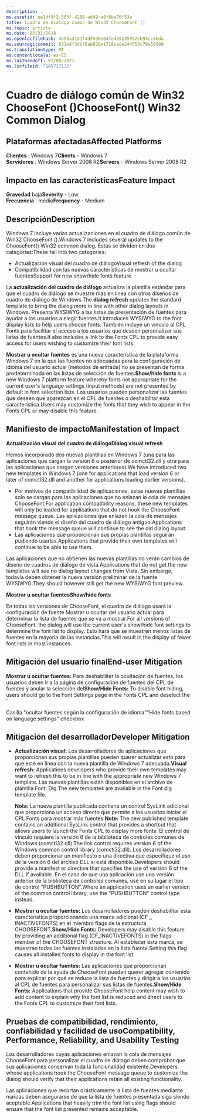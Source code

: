 ```yaml
---
description: .
ms.assetid: ee1df9f2-585f-4208-ad49-a0f6ba76f53a
title: Cuadro de diálogo común de Win32 ChooseFont ()
ms.topic: article
ms.date: 05/31/2018
ms.openlocfilehash: 4e55a31d1f4d5530e04fe455135952eb94cc4bda
ms.sourcegitcommit: 831e8f3db78ab820e1710cede244553c70e50500
ms.translationtype: MT
ms.contentlocale: es-ES
ms.lasthandoff: 01/08/2021
ms.locfileid: "105717132"
---
```

# <a name="choosefont-win32-common-dialog"></a><span data-ttu-id="8612c-103">Cuadro de diálogo común de Win32 ChooseFont ()</span><span class="sxs-lookup"><span data-stu-id="8612c-103">ChooseFont() Win32 Common Dialog</span></span>

## <a name="affected-platforms"></a><span data-ttu-id="8612c-104">Plataformas afectadas</span><span class="sxs-lookup"><span data-stu-id="8612c-104">Affected Platforms</span></span>

<span data-ttu-id="8612c-105">**Clientes** : Windows 7</span><span class="sxs-lookup"><span data-stu-id="8612c-105">**Clients** - Windows 7</span></span>  
<span data-ttu-id="8612c-106">**Servidores** : Windows Server 2008 R2</span><span class="sxs-lookup"><span data-stu-id="8612c-106">**Servers** - Windows Server 2008 R2</span></span>  









## <a name="feature-impact"></a><span data-ttu-id="8612c-107">Impacto en las características</span><span class="sxs-lookup"><span data-stu-id="8612c-107">Feature Impact</span></span>

<span data-ttu-id="8612c-108">**Gravedad** baja</span><span class="sxs-lookup"><span data-stu-id="8612c-108">**Severity** - Low</span></span>  
<span data-ttu-id="8612c-109">**Frecuencia** : medio</span><span class="sxs-lookup"><span data-stu-id="8612c-109">**Frequency** - Medium</span></span>  




## <a name="description"></a><span data-ttu-id="8612c-110">Descripción</span><span class="sxs-lookup"><span data-stu-id="8612c-110">Description</span></span>

<span data-ttu-id="8612c-111">Windows 7 incluye varias actualizaciones en el cuadro de diálogo común de Win32 ChooseFont ().</span><span class="sxs-lookup"><span data-stu-id="8612c-111">Windows 7 includes several updates to the ChooseFont() Win32 common dialog.</span></span> <span data-ttu-id="8612c-112">Estas se dividen en dos categorías:</span><span class="sxs-lookup"><span data-stu-id="8612c-112">These fall into two categories:</span></span>

-   <span data-ttu-id="8612c-113">Actualización visual del cuadro de diálogo</span><span class="sxs-lookup"><span data-stu-id="8612c-113">Visual refresh of the dialog</span></span>
-   <span data-ttu-id="8612c-114">Compatibilidad con las nuevas características de mostrar u ocultar fuentes</span><span class="sxs-lookup"><span data-stu-id="8612c-114">Support for new show/hide fonts feature</span></span>

<span data-ttu-id="8612c-115">La **actualización del cuadro de diálogo** actualiza la plantilla estándar para que el cuadro de diálogo se muestre más en línea con otros diseños de cuadro de diálogo de Windows.</span><span class="sxs-lookup"><span data-stu-id="8612c-115">The **dialog refresh** updates the standard template to bring the dialog more in line with other dialog layouts in Windows.</span></span> <span data-ttu-id="8612c-116">Presenta WYSIWYG a las listas de presentación de fuentes para ayudar a los usuarios a elegir fuentes.</span><span class="sxs-lookup"><span data-stu-id="8612c-116">It introduces WYSIWYG to the font display lists to help users choose fonts.</span></span> <span data-ttu-id="8612c-117">También incluye un vínculo al CPL Fonts para facilitar el acceso a los usuarios que deseen personalizar sus listas de fuentes.</span><span class="sxs-lookup"><span data-stu-id="8612c-117">It also includes a link to the Fonts CPL to provide easy access for users wishing to customize their font lists.</span></span>

<span data-ttu-id="8612c-118">**Mostrar u ocultar fuentes** es una nueva característica de la plataforma Windows 7 en la que las fuentes no adecuadas para la configuración de idioma del usuario actual (métodos de entrada) no se presentan de forma predeterminada en las listas de selección de fuentes.</span><span class="sxs-lookup"><span data-stu-id="8612c-118">**Show/hide fonts** is a new Windows 7 platform feature whereby fonts not appropriate for the current user's language settings (input methods) are not presented by default in font selection lists.</span></span> <span data-ttu-id="8612c-119">Los usuarios pueden personalizar las fuentes que deseen que aparezcan en el CPL de fuentes o deshabilitar esta característica.</span><span class="sxs-lookup"><span data-stu-id="8612c-119">Users may customize the fonts that they wish to appear in the Fonts CPL or may disable this feature.</span></span>

## <a name="manifestation-of-impact"></a><span data-ttu-id="8612c-120">Manifiesto de impacto</span><span class="sxs-lookup"><span data-stu-id="8612c-120">Manifestation of Impact</span></span>

<span data-ttu-id="8612c-121">**Actualización visual del cuadro de diálogo**</span><span class="sxs-lookup"><span data-stu-id="8612c-121">**Dialog visual refresh**</span></span>

<span data-ttu-id="8612c-122">Hemos incorporado dos nuevas plantillas en Windows 7 (una para las aplicaciones que cargan la versión 6 o posterior de comctl32.dll y otra para las aplicaciones que cargan versiones anteriores).</span><span class="sxs-lookup"><span data-stu-id="8612c-122">We have introduced two new templates in Windows 7 (one for applications that load version 6 or later of comctl32.dll and another for applications loading earlier versions).</span></span>

-   <span data-ttu-id="8612c-123">Por motivos de compatibilidad de aplicaciones, estas nuevas plantillas solo se cargan para las aplicaciones que no enlazan la cola de mensajes ChooseFont.</span><span class="sxs-lookup"><span data-stu-id="8612c-123">For application compatibility reasons, these new templates will only be loaded for applications that do not hook the ChooseFont message queue.</span></span> <span data-ttu-id="8612c-124">Las aplicaciones que enlazan la cola de mensajes seguirán viendo el diseño del cuadro de diálogo antiguo.</span><span class="sxs-lookup"><span data-stu-id="8612c-124">Applications that hook the message queue will continue to see the old dialog layout.</span></span>
-   <span data-ttu-id="8612c-125">Las aplicaciones que proporcionan sus propias plantillas seguirán pudiendo usarlas.</span><span class="sxs-lookup"><span data-stu-id="8612c-125">Applications that provide their own templates will continue to be able to use them.</span></span>

<span data-ttu-id="8612c-126">Las aplicaciones que no obtienen las nuevas plantillas no verán cambios de diseño de cuadros de diálogo de vista.</span><span class="sxs-lookup"><span data-stu-id="8612c-126">Applications that do not get the new templates will see no dialog layout changes from Vista.</span></span> <span data-ttu-id="8612c-127">Sin embargo, todavía deben obtener la nueva versión preliminar de la fuente WYSIWYG.</span><span class="sxs-lookup"><span data-stu-id="8612c-127">They should however still get the new WYSIWYG font preview.</span></span>

<span data-ttu-id="8612c-128">**Mostrar u ocultar fuentes**</span><span class="sxs-lookup"><span data-stu-id="8612c-128">**Show/hide fonts**</span></span>

<span data-ttu-id="8612c-129">En todas las versiones de ChooseFont, el cuadro de diálogo usará la configuración de fuente Mostrar u ocultar del usuario actual para determinar la lista de fuentes que se va a mostrar.</span><span class="sxs-lookup"><span data-stu-id="8612c-129">For all versions of ChooseFont, the dialog will use the current user's show/hide font settings to determine the font list to display.</span></span> <span data-ttu-id="8612c-130">Esto hará que se muestren menos listas de fuentes en la mayoría de las instancias.</span><span class="sxs-lookup"><span data-stu-id="8612c-130">This will result in the display of fewer font lists in most instances.</span></span>

## <a name="end-user-mitigation"></a><span data-ttu-id="8612c-131">Mitigación del usuario final</span><span class="sxs-lookup"><span data-stu-id="8612c-131">End-user Mitigation</span></span>

<span data-ttu-id="8612c-132">**Mostrar u ocultar fuentes:** Para deshabilitar la ocultación de fuentes, los usuarios deben ir a la página de configuración de fuentes del CPL de fuentes y anular la selección del</span><span class="sxs-lookup"><span data-stu-id="8612c-132">**Show/Hide Fonts:** To disable font hiding, users should go to the Font Settings page in the Fonts CPL and deselect the '</span></span>

<span data-ttu-id="8612c-133">Casilla "ocultar fuentes según la configuración de idioma"</span><span class="sxs-lookup"><span data-stu-id="8612c-133">"Hide fonts based on language settings" checkbox</span></span>

## <a name="developer-mitigation"></a><span data-ttu-id="8612c-134">Mitigación del desarrollador</span><span class="sxs-lookup"><span data-stu-id="8612c-134">Developer Mitigation</span></span>

-   <span data-ttu-id="8612c-135">**Actualización visual:** Los desarrolladores de aplicaciones que proporcionan sus propias plantillas pueden querer actualizar esto para que esté en línea con la nueva plantilla de Windows 7 adecuada.</span><span class="sxs-lookup"><span data-stu-id="8612c-135">**Visual refresh:** Applications developers who provide their own templates may want to refresh this to be in line with the appropriate new Windows 7 template.</span></span> <span data-ttu-id="8612c-136">Las nuevas plantillas están disponibles en el archivo de plantilla Font. Dlg.</span><span class="sxs-lookup"><span data-stu-id="8612c-136">The new templates are available in the Font.dlg template file.</span></span>

    <span data-ttu-id="8612c-137">**Nota:** La nueva plantilla publicada contiene un control SysLink adicional que proporciona un acceso directo que permite a los usuarios iniciar el CPL Fonts para mostrar más fuentes.</span><span class="sxs-lookup"><span data-stu-id="8612c-137">**Note:** The new published template contains an additional SysLink control that provides a shortcut that allows users to launch the Fonts CPL to display more fonts.</span></span> <span data-ttu-id="8612c-138">El control de vínculo requiere la versión 6 de la biblioteca de controles comunes de Windows (comctl32.dll).</span><span class="sxs-lookup"><span data-stu-id="8612c-138">The link control requires version 6 of the Windows common control library (comctl32.dll).</span></span> <span data-ttu-id="8612c-139">Los desarrolladores deben proporcionar un manifiesto o una directiva que especifique el uso de la versión 6 del archivo DLL si está disponible.</span><span class="sxs-lookup"><span data-stu-id="8612c-139">Developers should provide a manifest or directive that specifies the use of version 6 of the DLL if available.</span></span> <span data-ttu-id="8612c-140">En el caso de que una aplicación use una versión anterior de la biblioteca de controles comunes, use en su lugar el tipo de control "PUSHBUTTON".</span><span class="sxs-lookup"><span data-stu-id="8612c-140">Where an application uses an earlier version of the common control library, use the "PUSHBUTTON" control type instead.</span></span>

-   <span data-ttu-id="8612c-141">**Mostrar u ocultar fuentes:** Los desarrolladores pueden deshabilitar esta característica proporcionando una marca adicional (CF \_ INACTIVEFONTS) en el miembro flags de la estructura CHOOSEFONT.</span><span class="sxs-lookup"><span data-stu-id="8612c-141">**Show/Hide Fonts:** Developers may disable this feature by providing an additional flag (CF\_INACTIVEFONTS) in the flags member of the CHOOSEFONT structure.</span></span> <span data-ttu-id="8612c-142">Al establecer esta marca, se muestran todas las fuentes instaladas en la lista fuente.</span><span class="sxs-lookup"><span data-stu-id="8612c-142">Setting this flag causes all installed fonts to display in the font list.</span></span>
-   <span data-ttu-id="8612c-143">**Mostrar u ocultar fuentes:** Las aplicaciones que proporcionan contenido de la ayuda de ChooseFont pueden querer agregar contenido para explicar por qué se reduce la lista de fuentes y dirigir a los usuarios al CPL de fuentes para personalizar sus listas de fuentes.</span><span class="sxs-lookup"><span data-stu-id="8612c-143">**Show/Hide Fonts:** Applications that provide ChooseFont help content may wish to add content to explain why the font list is reduced and direct users to the Fonts CPL to customize their font lists.</span></span>

## <a name="compatibility-performance-reliability-and-usability-testing"></a><span data-ttu-id="8612c-144">Pruebas de compatibilidad, rendimiento, confiabilidad y facilidad de uso</span><span class="sxs-lookup"><span data-stu-id="8612c-144">Compatibility, Performance, Reliability, and Usability Testing</span></span>

<span data-ttu-id="8612c-145">Los desarrolladores cuyas aplicaciones enlazan la cola de mensajes ChooseFont para personalizar el cuadro de diálogo deben comprobar que sus aplicaciones conservan toda la funcionalidad existente.</span><span class="sxs-lookup"><span data-stu-id="8612c-145">Developers whose applications hook the ChooseFont message queue to customize the dialog should verify that their applications retain all existing functionality.</span></span>

<span data-ttu-id="8612c-146">Las aplicaciones que recortan drásticamente la lista de fuentes mediante marcas deben asegurarse de que la lista de fuentes presentada siga siendo aceptable.</span><span class="sxs-lookup"><span data-stu-id="8612c-146">Applications that heavily trim the font list using flags should ensure that the font list presented remains acceptable.</span></span>

 

 



